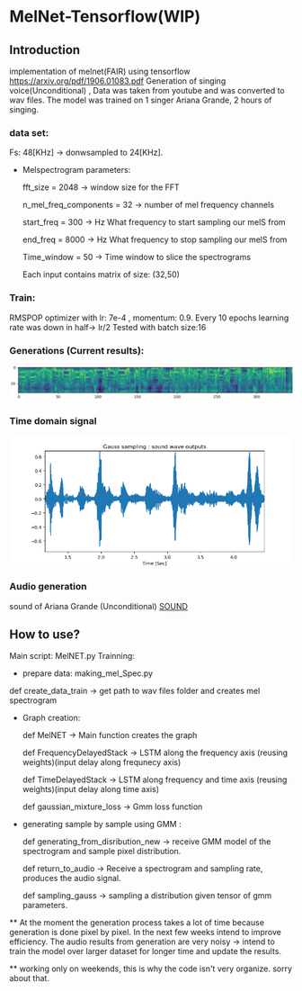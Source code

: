 # MelNet-Tensorflow(WIP)
## Introduction
implementation of melnet(FAIR) using tensorflow https://arxiv.org/pdf/1906.01083.pdf
Generation of singing voice(Unconditional) , Data was taken from youtube and was converted to wav files.
The model was trained on 1 singer Ariana Grande, 2 hours of singing.

### data set:
Fs: 48[KHz] -> donwsampled to 24[KHz].
- Melspectrogram parameters: 

   fft_size = 2048  -> window size for the FFT

   n_mel_freq_components = 32  -> number of mel frequency channels

   start_freq = 300  -> Hz What frequency to start sampling our melS from

   end_freq = 8000  -> Hz  What frequency to stop sampling our melS from

   Time_window = 50  -> Time window to slice the spectrograms

   Each input contains matrix of size: (32,50)


### Train:
RMSPOP optimizer with lr: 7e-4 , momentum: 0.9.
Every 10 epochs learning rate was down in half-> lr/2
Tested with batch size:16
### Generations (Current results):
![](./images/generations.PNG)
### Time domain signal
![](./images/TimeSignal.png)
### Audio generation
sound of Ariana Grande (Unconditional)
[SOUND](/no_filt2222_08_57.wav	) 

## How to use? 
Main script: MelNET.py
Trainning:
- prepare data:
making_mel_Spec.py

def create_data_train -> get path to wav files folder and creates mel spectrogram

- Graph creation:

   def MelNET -> Main function creates the graph

   def FrequencyDelayedStack -> LSTM along the frequency axis (reusing weights)(input delay along frequnecy axis)

   def TimeDelayedStack -> LSTM along  frequency  and time axis (reusing weights)(input delay along time axis)

   def gaussian_mixture_loss -> Gmm loss function

- generating sample by sample using GMM :

   def generating_from_disribution_new -> receive GMM model of the spectrogram and sample pixel distribution.
   
   def return_to_audio -> Receive a spectrogram and sampling rate, produces the audio signal.
   
   def sampling_gauss -> sampling a distribution given tensor of gmm parameters. 


** At the moment the generation process takes a lot of time because  generation  is done pixel by pixel. In the next few weeks intend to improve efficiency.
The audio results from generation are very noisy -> intend to train the model over larger dataset for longer time and update the results.


** working only on weekends, this is why the code isn't very organize. sorry about that. 
